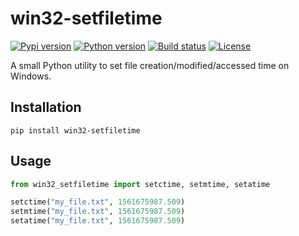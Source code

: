 # win32-setfiletime

[![Pypi version](https://img.shields.io/pypi/v/win32-setfiletime.svg)](https://pypi.python.org/pypi/win32-setfiletime) [![Python version](https://img.shields.io/badge/python-3.5%2B-blue.svg)](https://pypi.python.org/pypi/win32-setfiletime) [![Build status](https://img.shields.io/travis/com/lahma0/win32-setfiletime/master.svg)](https://travis-ci.com/lahma0/win32-setfiletime) [![License](https://img.shields.io/github/license/lahma0/win32-setfiletime.svg)](https://github.com/lahma0/win32-setfiletime/blob/master/LICENSE)

A small Python utility to set file creation/modified/accessed time on Windows.


## Installation

```shell
pip install win32-setfiletime
```

## Usage

```python
from win32_setfiletime import setctime, setmtime, setatime

setctime("my_file.txt", 1561675987.509)
setmtime("my_file.txt", 1561675987.509)
setatime("my_file.txt", 1561675987.509)
```
